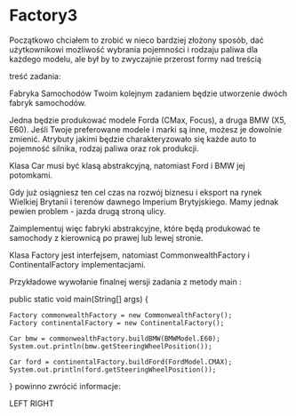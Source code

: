 # Factory3
Początkowo chciałem to zrobić w nieco bardziej złożony sposób, dać użytkownikowi możliwość wybrania pojemności i rodzaju paliwa dla każdego modelu, 
ale był by to zwyczajnie przerost formy nad treścią



treść zadania:

Fabryka Samochodów
Twoim kolejnym zadaniem będzie utworzenie dwóch fabryk samochodów.

Jedna będzie produkować modele Forda (CMax, Focus), a druga BMW (X5, E60). Jeśli Twoje preferowane modele i marki są inne, możesz je dowolnie zmienić. Atrybuty jakimi będzie charakteryzowało się każde auto to pojemność silnika, rodzaj paliwa oraz rok produkcji.

Klasa Car musi być klasą abstrakcyjną, natomiast Ford i BMW jej potomkami.

Gdy już osiągniesz ten cel czas na rozwój biznesu i eksport na rynek Wielkiej Brytanii i terenów dawnego Imperium Brytyjskiego. Mamy jednak pewien problem - jazda drugą stroną ulicy. 

Zaimplementuj więc fabryki abstrakcyjne, które będą produkować te samochody z kierownicą po prawej lub lewej stronie.

Klasa Factory jest interfejsem, natomiast CommonwealthFactory i ContinentalFactory implementacjami.

Przykładowe wywołanie finalnej wersji zadania z metody main :

public static void main(String[] args) {
 
    Factory commonwealthFactory = new CommonwealthFactory();
    Factory continentalFactory = new ContinentalFactory();
 
    Car bmw = commonwealthFactory.buildBMW(BMWModel.E60);
    System.out.println(bmw.getSteeringWheelPosition());
 
    Car ford = continentalFactory.buildFord(FordModel.CMAX);
    System.out.println(ford.getSteeringWheelPosition());
 
}
powinno zwrócić informacje:

LEFT
RIGHT
